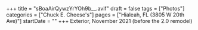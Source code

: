 +++
title = "sBoaAirQywzYrYOh9b__.avif"
draft = false
tags = ["Photos"]
categories = ["Chuck E. Cheese's"]
pages = ["Hialeah, FL (3805 W 20th Ave)"]
startDate = ""
+++
Exterior, November 2021 (before the 2.0 remodel)
